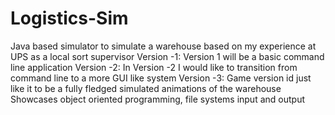 # Logistics-Sim
Java based simulator to simulate a warehouse based on my experience at UPS as a local sort supervisor
Version -1: 
Version 1 will be a basic command line application
Version -2: 
In Version -2 I would like to transition from command line to a more GUI like system
Version -3:
Game version id just like it to be a fully fledged simulated animations of the warehouse 
Showcases object oriented programming, file systems input and output
